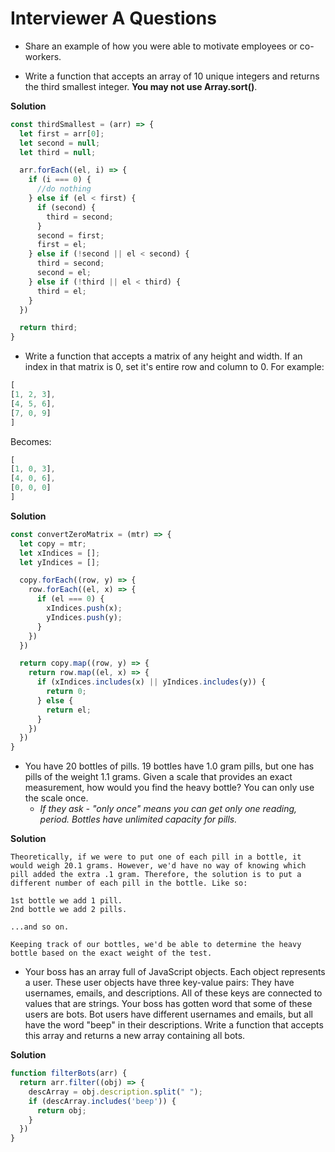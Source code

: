 # Interviewer A Questions

* Share an example of how you were able to motivate employees or co-workers.

* Write a function that accepts an array of 10 unique integers and returns the third smallest integer. **You may not use Array.sort()**.

**Solution**
```js
const thirdSmallest = (arr) => {
  let first = arr[0];
  let second = null;
  let third = null;

  arr.forEach((el, i) => {
    if (i === 0) {
      //do nothing
    } else if (el < first) {
      if (second) {
        third = second;
      }
      second = first;
      first = el;
    } else if (!second || el < second) {
      third = second;
      second = el;
    } else if (!third || el < third) {
      third = el;
    }
  })

  return third;
}
```

* Write a function that accepts a matrix of any height and width. If an index in that matrix is 0, set it's entire row and column to 0. For example:

```js
[
[1, 2, 3],
[4, 5, 6],
[7, 0, 9]
]
```

Becomes:

```js
[
[1, 0, 3],
[4, 0, 6],
[0, 0, 0]
]
```

**Solution**
```js
const convertZeroMatrix = (mtr) => {
  let copy = mtr;
  let xIndices = [];
  let yIndices = [];

  copy.forEach((row, y) => {
    row.forEach((el, x) => {
      if (el === 0) {
        xIndices.push(x);
        yIndices.push(y);
      }
    })
  })

  return copy.map((row, y) => {
    return row.map((el, x) => {
      if (xIndices.includes(x) || yIndices.includes(y)) {
        return 0;
      } else {
        return el;
      }
    })
  })
}
```

* You have 20 bottles of pills. 19 bottles have 1.0 gram pills, but one has pills of the weight 1.1 grams. Given a scale that provides an exact measurement, how would you find the heavy bottle? You can only use the scale once.
  * *If they ask - "only once" means you can get only one reading, period. Bottles have unlimited capacity for pills.*

**Solution**
```
Theoretically, if we were to put one of each pill in a bottle, it would weigh 20.1 grams. However, we'd have no way of knowing which pill added the extra .1 gram. Therefore, the solution is to put a different number of each pill in the bottle. Like so:

1st bottle we add 1 pill.
2nd bottle we add 2 pills.

...and so on.

Keeping track of our bottles, we'd be able to determine the heavy bottle based on the exact weight of the test.
```

* Your boss has an array full of JavaScript objects. Each object represents a user. These user objects have three key-value pairs: They have usernames, emails, and descriptions. All of these keys are connected to values that are strings. Your boss has gotten word that some of these users are bots. Bot users have different usernames and emails, but all have the word "beep" in their descriptions. Write a function that accepts this array and returns a new array containing all bots.

**Solution**
```js
function filterBots(arr) {
  return arr.filter((obj) => {
    descArray = obj.description.split(" ");
    if (descArray.includes('beep')) {
      return obj;
    }
  })
}
```
